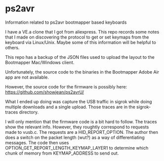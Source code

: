 # ps2avr
Information related to ps2avr bootmapper based keyboards

I have a VE.a clone that I got from aliexpress.
This repo records some notes that I made on 
discovering the protocol to get or set keymaps from
the keyboard via Linux/Unix. Maybe some of this information will be
helpful to others.

This repo has a backup of the JSON files used to upload the 
layout to the Bootmapper Mac/Windows client.

Unfortunately, the source code to the binaries in the Bootmapper Adobe Air app
are not available.

However, the source code for the firmware is possibly here:
https://github.com/showjean/ps2avrU/


What I ended up doing was capture the USB traffic in sigrok while
doing multiple downloads and a single upload.
Those traces are in the sigrok-traces directory.

I will only mention that the firmware code is a bit hard to follow.
The traces show the relevant info.
However, they roughtly correspond to requests made to vusb.c.
The requests are a HID_REPORT_OPTION.
The author then does a switch on the packet length (wut?) as a
way of differentiating messages.
The code then uses OPTION_GET_REPORT_LENGTH_KEYMAP_LAYER1 to
determine which chunk of memory from KEYMAP_ADDRESS to send out.


